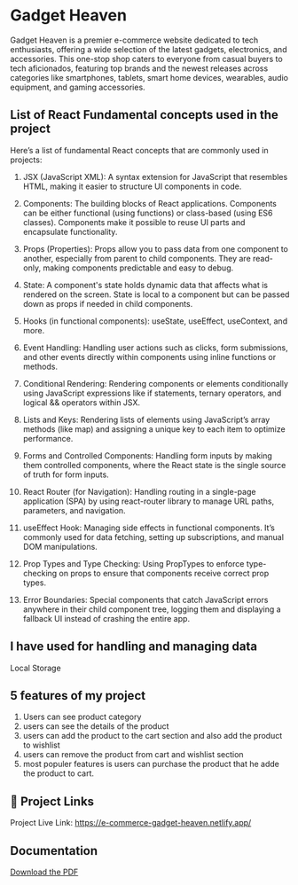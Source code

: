 
# Gadget Heaven

Gadget Heaven is a premier e-commerce website dedicated to tech enthusiasts, offering a wide selection of the latest gadgets, electronics, and accessories. This one-stop shop caters to everyone from casual buyers to tech aficionados, featuring top brands and the newest releases across categories like smartphones, tablets, smart home devices, wearables, audio equipment, and gaming accessories.



## List of React Fundamental concepts used in the project

Here’s a list of fundamental React concepts that are commonly used in projects:

1. JSX (JavaScript XML): A syntax extension for JavaScript that resembles HTML, making it easier to structure UI components in code.

2. Components: The building blocks of React applications. Components can be either functional (using functions) or class-based (using ES6 classes). Components make it possible to reuse UI parts and encapsulate functionality.

3. Props (Properties): Props allow you to pass data from one component to another, especially from parent to child components. They are read-only, making components predictable and easy to debug.

4. State: A component's state holds dynamic data that affects what is rendered on the screen. State is local to a component but can be passed down as props if needed in child components.
5. Hooks (in functional components): useState, useEffect, useContext, and more.

6. Event Handling: Handling user actions such as clicks, form submissions, and other events directly within components using inline functions or methods.

7. Conditional Rendering: Rendering components or elements conditionally using JavaScript expressions like if statements, ternary operators, and logical && operators within JSX.

8. Lists and Keys: Rendering lists of elements using JavaScript’s array methods (like map) and assigning a unique key to each item to optimize performance.

9. Forms and Controlled Components: Handling form inputs by making them controlled components, where the React state is the single source of truth for form inputs.

10. React Router (for Navigation): Handling routing in a single-page application (SPA) by using react-router library to manage URL paths, parameters, and navigation.

11. useEffect Hook: Managing side effects in functional components. It’s commonly used for data fetching, setting up subscriptions, and manual DOM manipulations.

12. Prop Types and Type Checking: Using PropTypes to enforce type-checking on props to ensure that components receive correct prop types.

13. Error Boundaries: Special components that catch JavaScript errors anywhere in their child component tree, logging them and displaying a fallback UI instead of crashing the entire app.


## I have used for handling and managing data 

Local Storage



    
## 5 features of my project

1. Users can see product category
2. users can see the details of the product
3. users can add the product to the cart section and also add the product to wishlist
4. users can remove the product from cart and wishlist section
5. most populer features is users can purchase the product that he adde the product to cart.
## 🔗 Project Links
Project Live Link: https://e-commerce-gadget-heaven.netlify.app/



## Documentation

[Download the PDF](https://github.com/programming-hero-web-course2/b10a8-gadget-heaven-tasnimalam1/blob/02b0f943dcdf3586e0a135af5b1ce2332e21b319/Batch-10_Assignment-08.pdf)


